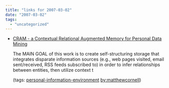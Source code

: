 ```yaml
---
title: "links for 2007-03-02"
date: "2007-03-02"
tags: 
  - "uncategorized"
---
```


- [CRAM - a Contextual Relational Augmented Memory for Personal Data Mining](http://www.cs.umass.edu/~cornell/kdl-chall-prob-cram.txt)
    
    The MAIN GOAL of this work is to create self-structuring storage that integrates disparate information sources (e.g., web pages visited, email sent/received, RSS feeds subscribed to) in order to infer relationships between entities, then utilize context t
    
    (tags: [personal-information-environment](http://del.icio.us/heinzwittenbrink/personal-information-environment) [by:matthewcornell](http://del.icio.us/heinzwittenbrink/by:matthewcornell))
